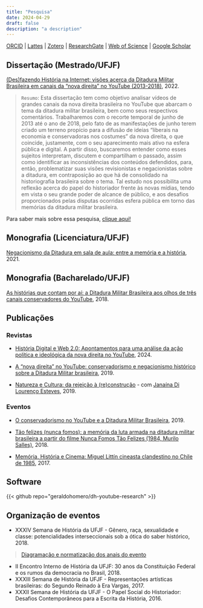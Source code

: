 ```yaml
---
title: "Pesquisa"
date: 2024-04-29
draft: false
description: "a description"
---
```


[ORCID](https://orcid.org/0000-0001-6686-7182) | [Lattes](http://lattes.cnpq.br/9924558848538635) | [Zotero](https://www.zotero.org/geraldohomero) | [ResearchGate](https://www.researchgate.net/profile/Geraldo-Couto-Neto) | [Web of Science](https://www.webofscience.com/wos/author/record/LFU-6287-2024) | [Google Scholar](https://scholar.google.com/citations?hl=pt-BR&user=QcUrmPYAAAAJ)

## Dissertação (Mestrado/UFJF)

[(Des)fazendo História na Internet: visões acerca da Ditadura Militar Brasileira em canais da “nova direita” no YouTube (2013-2018)](https://repositorio.ufjf.br/jspui/handle/ufjf/14568), 2022.

> `Resumo`: Esta dissertação tem como objetivo analisar vídeos de grandes canais da nova direita brasileira no YouTube que abarcam o tema da ditadura militar brasileira, bem como seus respectivos comentários. Trabalharemos com o recorte temporal de junho de 2013 até o ano de 2018, pelo fato de as manifestações de junho terem criado um terreno propício para a difusão de ideias “liberais na economia e conservadoras nos costumes” da nova direita, o que coincide, justamente, com o seu aparecimento mais ativo na esfera pública e digital. A partir disso, buscaremos entender como esses sujeitos interpretam, discutem e compartilham o passado, assim como identificar as inconsistências dos conteúdos defendidos, para, então, problematizar suas visões revisionistas e negacionistas sobre a ditadura, em contraposição ao que há de consolidado na historiografia brasileira sobre o tema. Tal estudo nos possibilita uma reflexão acerca do papel do historiador frente às novas mídias, tendo em vista o seu grande poder de alcance de público, e aos desafios proporcionados pelas disputas ocorridas esfera pública em torno das memórias da ditadura militar brasileira.

Para saber mais sobre essa pesquisa, [clique aqui!](/pt-br/research-projects/1733588216310-masters-thesis/)

## Monografia (Licenciatura/UFJF)

[Negacionismo da Ditadura em sala de aula: entre a memória e a história](http://dx.doi.org/10.13140/RG.2.2.18274.95686), 2021.

## Monografia (Bacharelado/UFJF)

[As histórias que contam por aí: a Ditadura Militar Brasileira aos olhos de três canais conservadores do YouTube](http://dx.doi.org/10.13140/RG.2.2.29915.37929), 2018.


## Publicações

### Revistas

- [História Digital e Web 2.0: Apontamentos para uma análise da ação política e ideológica da nova direita no YouTube](https://periodicos.ifg.edu.br/cehd/article/view/2016), 2024.

- [A “nova direita” no YouTube: conservadorismo e negacionismo histórico sobre a Ditadura Militar brasileira](https://publicacoes.ufes.br/agora/article/view/26411), 2019.
    
- [Natureza e Cultura: da rejeição à (re)construção](https://doi.org/10.34019/1981-2140.2018.17510) \- com [Janaína Di Lourenço Esteves](http://lattes.cnpq.br/0085162393782572), 2019.
    
    
### Eventos

- [O conservadorismo no YouTube e a Ditadura Militar Brasileira](http://dx.doi.org/10.13140/RG.2.2.16160.19200), 2019.
    
- [Tão felizes (nunca fomos): a memória da luta armada na ditadura militar brasileira a partir do filme Nunca Fomos Tão Felizes (1984, Murilo Salles)](http://dx.doi.org/10.13140/RG.2.2.22871.07847), 2018.
    
- [Memória, História e Cinema: Miguel Littín cineasta clandestino no Chile de 1985](http://dx.doi.org/10.13140/RG.2.2.36292.85128), 2017.

## Software

{{< github repo="geraldohomero/dh-youtube-research" >}}

## Organização de eventos

- XXXIV Semana de História da UFJF - Gênero, raça, sexualidade e classe: potencialidades interseccionais sob a ótica do saber histórico, 2018.
> [Diagramação e normatização dos anais do evento](https://www.academia.edu/124845124)
- II Encontro Interno de História da UFJF: 30 anos da Constituição Federal e os rumos da democracia no Brasil, 2018.
- XXXIII Semana de História da UFJF - Representações artísticas brasileiras: do Segundo Reinado à Era Vargas, 2017.
- XXXII Semana de História da UFJF - O Papel Social do Historiador: Desafios Contemporâneos para a Escrita da História, 2016.